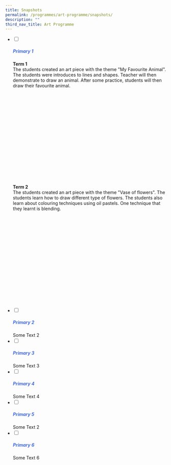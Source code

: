 ```yaml
---
title: Snapshots
permalink: /programmes/art-programme/snapshots/
description: ""
third_nav_title: Art Programme
---
```

<ul class="jekyllcodex_accordion">

<li>
<input type="checkbox" id="accordion1">
<label for="accordion1"><h5 style="color:RoyalBlue">Primary 1</h5></label>
<div>
<b>Term 1</b><br>The students created an art piece with the theme "My Favourite Animal". The students were introduces to lines and shapes. Teacher will then demonstrate to draw an animal. After some practice, students will then draw their favourite animal.
<div style="border:0px solid black;;height:300px;overflow-y:hidden;overflow-x:scroll;">
<p style="width:550%;">
 
</p>
</div>
<b>Term 2</b><br>The students created an art piece with the theme "Vase of flowers". The students learn how to draw different type of flowers. The students also learn about colouring techniques using oil pastels. One technique that they learnt is blending. 
<div style="border:0px solid black;;height:300px;overflow-y:hidden;overflow-x:scroll;">
<p style="width:550%;">
 
</p>
</div>

</div>
</li>

<li>
<input type="checkbox" id="accordion2">
<label for="accordion2"><h5 style="color:RoyalBlue">Primary 2</h5></label>
<div>
Some Text 2
</div></li>
<li>
<input type="checkbox" id="accordion3">
<label for="accordion3"><h5 style="color:RoyalBlue">Primary 3</h5></label>
<div>
Some Text 3
</div></li>

<li>
<input type="checkbox" id="accordion4">
<label for="accordion4"><h5 style="color:RoyalBlue">Primary 4</h5></label>
<div>
Some Text 4
</div></li>
	
<li>
<input type="checkbox" id="accordion5">
<label for="accordion5"><h5 style="color:RoyalBlue">Primary 5</h5></label>
<div>
Some Text 2
</div></li>

<li>
<input type="checkbox" id="accordion6">
<label for="accordion6"><h5 style="color:RoyalBlue">Primary 6</h5></label>
<div>
Some Text 6
</div></li>

</ul>